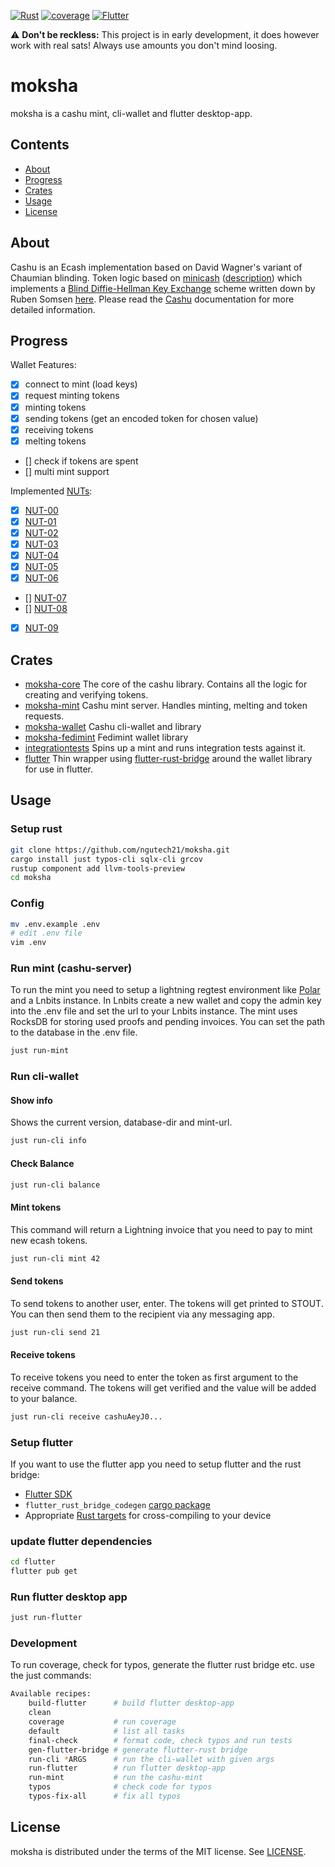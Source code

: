 [![Rust](https://github.com/ngutech21/moksha/actions/workflows/rust.yml/badge.svg?branch=master)](https://github.com/ngutech21/moksha/actions/workflows/rust.yml)
[![coverage](https://img.shields.io/codecov/c/github/ngutech21/moksha)](https://app.codecov.io/gh/ngutech21/moksha/)
[![Flutter](https://github.com/ngutech21/moksha/actions/workflows/flutter.yml/badge.svg?branch=master)](https://github.com/ngutech21/moksha/actions/workflows/flutter.yml)

⚠️ **Don't be reckless:** This project is in early development, it does however work with real sats! Always use amounts you don't mind loosing.

# moksha

moksha is a cashu mint, cli-wallet and flutter desktop-app.

## Contents

- [About](#about)
- [Progress](#progress)
- [Crates](#crates)
- [Usage](#usage)
- [License](#license)

## About

Cashu is an Ecash implementation based on David Wagner's variant of Chaumian blinding. Token logic based
on [minicash](https://github.com/phyro/minicash) ([description](https://gist.github.com/phyro/935badc682057f418842c72961cf096c))
which implements a [Blind Diffie-Hellman Key Exchange](https://cypherpunks.venona.com/date/1996/03/msg01848.html) scheme
written down by Ruben Somsen [here](https://gist.github.com/RubenSomsen/be7a4760dd4596d06963d67baf140406).
Please read the [Cashu](https://github.com/callebtc/cashu) documentation for more detailed information.

## Progress

Wallet Features:

- [x] connect to mint (load keys)
- [x] request minting tokens
- [x] minting tokens
- [x] sending tokens (get an encoded token for chosen value)
- [x] receiving tokens
- [x] melting tokens
- [] check if tokens are spent
- [] multi mint support

Implemented [NUTs](https://github.com/cashubtc/nuts/):

- [x] [NUT-00](https://github.com/cashubtc/nuts/blob/main/00.md)
- [x] [NUT-01](https://github.com/cashubtc/nuts/blob/main/01.md)
- [x] [NUT-02](https://github.com/cashubtc/nuts/blob/main/02.md)
- [x] [NUT-03](https://github.com/cashubtc/nuts/blob/main/03.md)
- [x] [NUT-04](https://github.com/cashubtc/nuts/blob/main/04.md)
- [x] [NUT-05](https://github.com/cashubtc/nuts/blob/main/05.md)
- [x] [NUT-06](https://github.com/cashubtc/nuts/blob/main/06.md)
- [] [NUT-07](https://github.com/cashubtc/nuts/blob/main/07.md)
- [] [NUT-08](https://github.com/cashubtc/nuts/blob/main/08.md)
- [x] [NUT-09](https://github.com/cashubtc/nuts/blob/main/09.md)

## Crates

- [moksha-core](./moksha-core) The core of the cashu library. Contains all the logic for creating and verifying tokens.
- [moksha-mint](./moksha-mint) Cashu mint server. Handles minting, melting and token requests.
- [moksha-wallet](./moksha-wallet) Cashu cli-wallet and library
- [moksha-fedimint](./moksha-fedimint) Fedimint wallet library
- [integrationtests](./integrationtests) Spins up a mint and runs integration tests against it.
- [flutter](./flutter/native) Thin wrapper using [flutter-rust-bridge](https://github.com/fzyzcjy/flutter_rust_bridge) around the wallet library for use in flutter.

## Usage

### Setup rust

```bash
git clone https://github.com/ngutech21/moksha.git
cargo install just typos-cli sqlx-cli grcov
rustup component add llvm-tools-preview
cd moksha
```

### Config

```bash
mv .env.example .env
# edit .env file
vim .env
```

### Run mint (cashu-server)

To run the mint you need to setup a lightning regtest environment like [Polar](https://lightningpolar.com) and a Lnbits instance. In Lnbits create a new wallet and copy the admin key into the .env file and set the url to your Lnbits instance. The mint uses RocksDB for storing used proofs and pending invoices. You can set the path to the database in the .env file.

```bash
just run-mint
```

### Run cli-wallet

#### Show info

Shows the current version, database-dir and mint-url.

```bash
just run-cli info
```

#### Check Balance

```bash
just run-cli balance
```

#### Mint tokens

This command will return a Lightning invoice that you need to pay to mint new ecash tokens.

```bash
just run-cli mint 42
```

#### Send tokens

To send tokens to another user, enter. The tokens will get printed to STOUT. You can then send them to the recipient via any messaging app.

```bash
just run-cli send 21
```

#### Receive tokens

To receive tokens you need to enter the token as first argument to the receive command. The tokens will get verified and the value will be added to your balance.

```bash
just run-cli receive cashuAeyJ0...
```

### Setup flutter

If you want to use the flutter app you need to setup flutter and the rust bridge:

- [Flutter SDK](https://docs.flutter.dev/get-started/install)
- `flutter_rust_bridge_codegen` [cargo package](https://cjycode.com/flutter_rust_bridge/integrate/deps.html#build-time-dependencies)
- Appropriate [Rust targets](https://rust-lang.github.io/rustup/cross-compilation.html) for cross-compiling to your device

### update flutter dependencies

```bash
cd flutter
flutter pub get
```

### Run flutter desktop app

```bash
just run-flutter
```

### Development

To run coverage, check for typos, generate the flutter rust bridge etc. use the just commands:

```bash
Available recipes:
    build-flutter      # build flutter desktop-app
    clean
    coverage           # run coverage
    default            # list all tasks
    final-check        # format code, check typos and run tests
    gen-flutter-bridge # generate flutter-rust bridge
    run-cli *ARGS      # run the cli-wallet with given args
    run-flutter        # run flutter desktop-app
    run-mint           # run the cashu-mint
    typos              # check code for typos
    typos-fix-all      # fix all typos
```

## License

moksha is distributed under the terms of the MIT license.
See [LICENSE](LICENSE).
